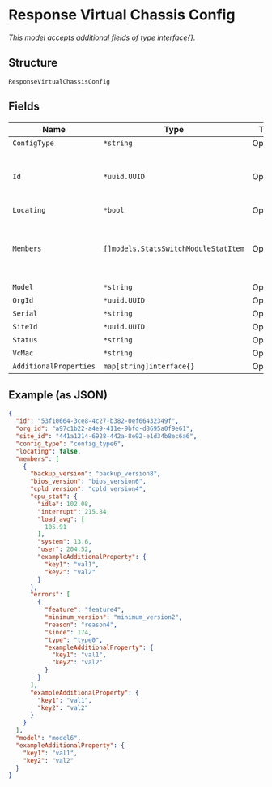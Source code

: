 
# Response Virtual Chassis Config

*This model accepts additional fields of type interface{}.*

## Structure

`ResponseVirtualChassisConfig`

## Fields

| Name | Type | Tags | Description |
|  --- | --- | --- | --- |
| `ConfigType` | `*string` | Optional | - |
| `Id` | `*uuid.UUID` | Optional | Unique ID of the object instance in the Mist Organization |
| `Locating` | `*bool` | Optional | - |
| `Members` | [`[]models.StatsSwitchModuleStatItem`](../../doc/models/stats-switch-module-stat-item.md) | Optional | **Constraints**: *Minimum Items*: `1`, *Unique Items Required* |
| `Model` | `*string` | Optional | - |
| `OrgId` | `*uuid.UUID` | Optional | - |
| `Serial` | `*string` | Optional | - |
| `SiteId` | `*uuid.UUID` | Optional | - |
| `Status` | `*string` | Optional | - |
| `VcMac` | `*string` | Optional | - |
| `AdditionalProperties` | `map[string]interface{}` | Optional | - |

## Example (as JSON)

```json
{
  "id": "53f10664-3ce8-4c27-b382-0ef66432349f",
  "org_id": "a97c1b22-a4e9-411e-9bfd-d8695a0f9e61",
  "site_id": "441a1214-6928-442a-8e92-e1d34b8ec6a6",
  "config_type": "config_type6",
  "locating": false,
  "members": [
    {
      "backup_version": "backup_version8",
      "bios_version": "bios_version6",
      "cpld_version": "cpld_version4",
      "cpu_stat": {
        "idle": 102.08,
        "interrupt": 215.84,
        "load_avg": [
          105.91
        ],
        "system": 13.6,
        "user": 204.52,
        "exampleAdditionalProperty": {
          "key1": "val1",
          "key2": "val2"
        }
      },
      "errors": [
        {
          "feature": "feature4",
          "minimum_version": "minimum_version2",
          "reason": "reason4",
          "since": 174,
          "type": "type0",
          "exampleAdditionalProperty": {
            "key1": "val1",
            "key2": "val2"
          }
        }
      ],
      "exampleAdditionalProperty": {
        "key1": "val1",
        "key2": "val2"
      }
    }
  ],
  "model": "model6",
  "exampleAdditionalProperty": {
    "key1": "val1",
    "key2": "val2"
  }
}
```


